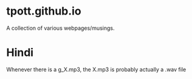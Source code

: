 # tpott.github.io
A collection of various webpages/musings.

# Hindi

Whenever there is a g_X.mp3, the X.mp3 is probably actually a .wav file
